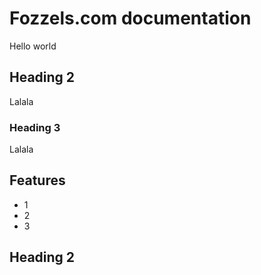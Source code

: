 # Fozzels.com documentation
Hello world

## Heading 2
Lalala

### Heading 3
Lalala
## Features

- 1
- 2
- 3

## Heading 2

